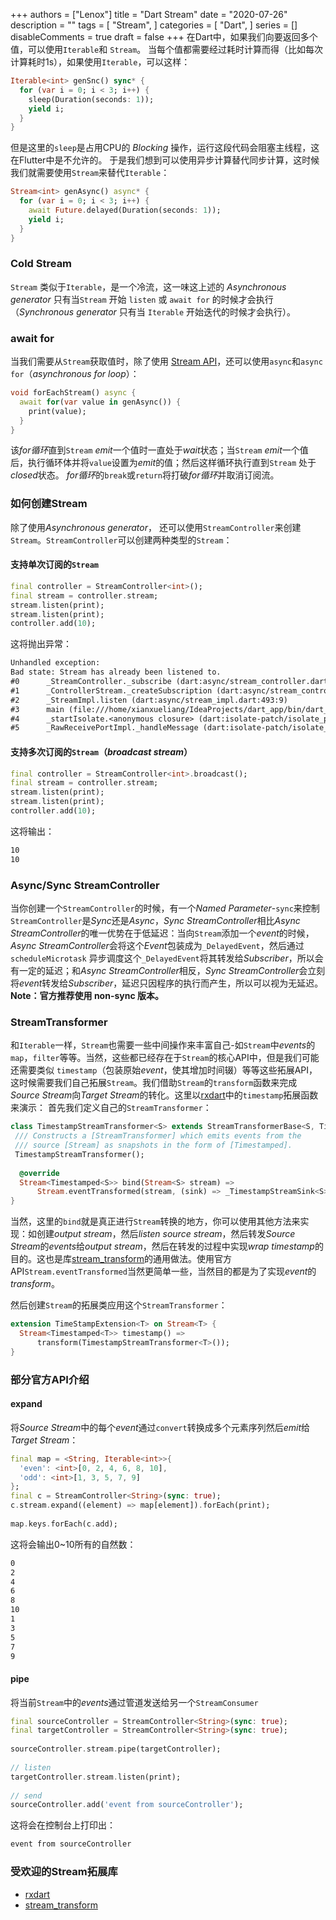+++
authors = ["Lenox"]
title = "Dart Stream"
date = "2020-07-26"
description = ""
tags = [
    "Stream",
]
categories = [
    "Dart",
]
series = []
disableComments = true
draft = false
+++
在Dart中，如果我们向要返回多个值，可以使用`Iterable`和 `Stream`。
当每个值都需要经过耗时计算而得（比如每次计算耗时1s），如果使用`Iterable`，可以这样：

```dart
Iterable<int> genSnc() sync* {  
  for (var i = 0; i < 3; i++) {  
    sleep(Duration(seconds: 1));
    yield i;  
  }  
}
```

但是这里的`sleep`是占用CPU的 *Blocking* 操作，运行这段代码会阻塞主线程，这在Flutter中是不允许的。
于是我们想到可以使用异步计算替代同步计算，这时候我们就需要使用`Stream`来替代`Iterable`：

```dart
Stream<int> genAsync() async* {  
  for (var i = 0; i < 3; i++) {  
    await Future.delayed(Duration(seconds: 1));
    yield i;  
  }  
}
```

### Cold Stream

`Stream` 类似于`Iterable`，是一个冷流，这一味这上述的 *Asynchronous generator* 只有当`Stream` 开始 `listen` 或 `await for` 的时候才会执行（*Synchronous  generator* 只有当 `Iterable` 开始迭代的时候才会执行）。

### await for

当我们需要从`Stream`获取值时，除了使用 [Stream API](https://dart.dev/guides/libraries/library-tour#stream)，还可以使用`async`和`async for`（*asynchronous for loop*）：

```dart
void forEachStream() async {  
  await for(var value in genAsync()) {  
    print(value);  
  }  
}
```

该*for循环*直到`Stream` *emit*一个值时一直处于*wait*状态；当`Stream` *emit*一个值后，执行循环体并将`value`设置为*emit*的值；然后这样循环执行直到`Stream` 处于*closed*状态。
*for循环*的`break`或`return`将打破*for循环*并取消订阅流。

### 如何创建Stream

除了使用*Asynchronous generator*， 还可以使用`StreamController`来创建`Stream`。`StreamController`可以创建两种类型的`Stream`：

#### 支持单次订阅的`Stream`

```dart
final controller = StreamController<int>();  
final stream = controller.stream;  
stream.listen(print);  
stream.listen(print);  
controller.add(10);
```

这将抛出异常：

```txt
Unhandled exception:
Bad state: Stream has already been listened to.
#0      _StreamController._subscribe (dart:async/stream_controller.dart:710:7)
#1      _ControllerStream._createSubscription (dart:async/stream_controller.dart:860:19)
#2      _StreamImpl.listen (dart:async/stream_impl.dart:493:9)
#3      main (file:///home/xianxueliang/IdeaProjects/dart_app/bin/dart_app.dart:9:10)
#4      _startIsolate.<anonymous closure> (dart:isolate-patch/isolate_patch.dart:299:32)
#5      _RawReceivePortImpl._handleMessage (dart:isolate-patch/isolate_patch.dart:168:12)
```

#### 支持多次订阅的`Stream`（*broadcast stream*）

```dart
final controller = StreamController<int>.broadcast();  
final stream = controller.stream;  
stream.listen(print);  
stream.listen(print);  
controller.add(10);
```

这将输出：

```txt
10
10
```

### Async/Sync StreamController

当你创建一个`StreamController`的时候，有一个*Named Parameter*-`sync`来控制`StreamController`是*Sync*还是*Async*，*Sync StreamController*相比*Async StreamController*的唯一优势在于低延迟：当向`Stream`添加一个*event*的时候，*Async StreamController*会将这个*Event*包装成为`_DelayedEvent`，然后通过`scheduleMicrotask` 异步调度这个`_DelayedEvent`将其转发给*Subscriber*，所以会有一定的延迟；和*Async StreamController*相反，*Sync StreamController*会立刻将*event*转发给*Subscriber*，延迟只因程序的执行而产生，所以可以视为无延迟。
**Note：官方推荐使用 non-sync 版本。**

### StreamTransformer

和`Iterable`一样，`Stream`也需要一些中间操作来丰富自己-如`Stream`中*events*的`map`，`filter`等等。当然，这些都已经存在于`Stream`的核心API中，但是我们可能还需要类似 `timestamp`（包装原始*event*，使其增加时间辍）等等这些拓展API，这时候需要我们自己拓展`Stream`。我们借助`Stream`的`transform`函数来完成*Source Stream*向*Target Stream*的转化。这里以[rxdart](https://pub.dev/packages/rxdart)中的`timestamp`拓展函数来演示：
首先我们定义自己的`StreamTransformer`：

```dart
class TimestampStreamTransformer<S> extends StreamTransformerBase<S, Timestamped<S>> {  
 /// Constructs a [StreamTransformer] which emits events from the  
 /// source [Stream] as snapshots in the form of [Timestamped]. 
 TimestampStreamTransformer();  
  
  @override  
  Stream<Timestamped<S>> bind(Stream<S> stream) =>  
      Stream.eventTransformed(stream, (sink) => _TimestampStreamSink<S>(sink));  
}
```

当然，这里的`bind`就是真正进行`Stream`转换的地方，你可以使用其他方法来实现：如创建*output stream*，然后*listen source stream*，然后转发*Source Stream*的*events*给*output stream*，然后在转发的过程中实现*wrap timestamp*的目的。这也是库[stream_transform](https://pub.dev/packages/stream_transform)的通用做法。使用官方API`Stream.eventTransformed`当然更简单一些，当然目的都是为了实现*event*的*transform*。

然后创建`Stream`的拓展类应用这个`StreamTransformer`：

```dart
extension TimeStampExtension<T> on Stream<T> {  
  Stream<Timestamped<T>> timestamp() =>  
      transform(TimestampStreamTransformer<T>());  
}
```

### 部分官方API介绍

#### expand

将*Source Stream*中的每个*event*通过`convert`转换成多个元素序列然后*emit*给*Target Stream*：

```dart
final map = <String, Iterable<int>>{  
  'even': <int>[0, 2, 4, 6, 8, 10],  
  'odd': <int>[1, 3, 5, 7, 9]  
};  
final c = StreamController<String>(sync: true);  
c.stream.expand((element) => map[element]).forEach(print);  
  
map.keys.forEach(c.add);
```

这将会输出0~10所有的自然数：

```txt
0
2
4
6
8
10
1
3
5
7
9
```

#### pipe

将当前`Stream`中的*events*通过管道发送给另一个`StreamConsumer`

```dart
final sourceController = StreamController<String>(sync: true);  
final targetController = StreamController<String>(sync: true);  
  
sourceController.stream.pipe(targetController);  
  
// listen  
targetController.stream.listen(print);
  
// send  
sourceController.add('event from sourceController');
```

这将会在控制台上打印出：

```txt
event from sourceController
```

### 受欢迎的Stream拓展库

* [rxdart](https://pub.dev/packages/rxdart)
* [stream_transform](https://pub.dev/packages/stream_transform)
